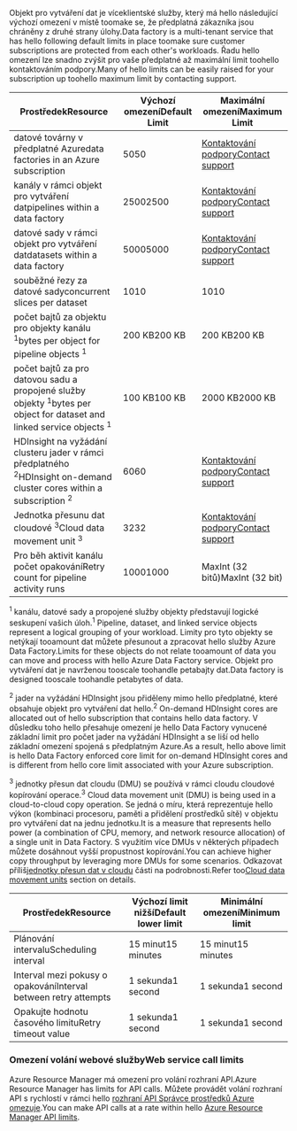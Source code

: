 <span data-ttu-id="2a1da-101">Objekt pro vytváření dat je víceklientské služby, který má hello následující výchozí omezení v místě toomake se, že předplatná zákazníka jsou chráněny z druhé strany úlohy.</span><span class="sxs-lookup"><span data-stu-id="2a1da-101">Data factory is a multi-tenant service that has hello following default limits in place toomake sure customer subscriptions are protected from each other's workloads.</span></span> <span data-ttu-id="2a1da-102">Řadu hello omezení lze snadno zvýšit pro vaše předplatné až maximální limit toohello kontaktováním podpory.</span><span class="sxs-lookup"><span data-stu-id="2a1da-102">Many of hello limits can be easily raised for your subscription up toohello maximum limit by contacting support.</span></span>

| <span data-ttu-id="2a1da-103">**Prostředek**</span><span class="sxs-lookup"><span data-stu-id="2a1da-103">**Resource**</span></span> | <span data-ttu-id="2a1da-104">**Výchozí omezení**</span><span class="sxs-lookup"><span data-stu-id="2a1da-104">**Default Limit**</span></span> | <span data-ttu-id="2a1da-105">**Maximální omezení**</span><span class="sxs-lookup"><span data-stu-id="2a1da-105">**Maximum Limit**</span></span> |
| --- | --- | --- |
| <span data-ttu-id="2a1da-106">datové továrny v předplatné Azure</span><span class="sxs-lookup"><span data-stu-id="2a1da-106">data factories in an Azure subscription</span></span> |<span data-ttu-id="2a1da-107">50</span><span class="sxs-lookup"><span data-stu-id="2a1da-107">50</span></span> |[<span data-ttu-id="2a1da-108">Kontaktování podpory</span><span class="sxs-lookup"><span data-stu-id="2a1da-108">Contact support</span></span>](https://azure.microsoft.com/blog/2014/06/04/azure-limits-quotas-increase-requests/) |
| <span data-ttu-id="2a1da-109">kanály v rámci objekt pro vytváření dat</span><span class="sxs-lookup"><span data-stu-id="2a1da-109">pipelines within a data factory</span></span> |<span data-ttu-id="2a1da-110">2500</span><span class="sxs-lookup"><span data-stu-id="2a1da-110">2500</span></span> |[<span data-ttu-id="2a1da-111">Kontaktování podpory</span><span class="sxs-lookup"><span data-stu-id="2a1da-111">Contact support</span></span>](https://azure.microsoft.com/blog/2014/06/04/azure-limits-quotas-increase-requests/) |
| <span data-ttu-id="2a1da-112">datové sady v rámci objekt pro vytváření dat</span><span class="sxs-lookup"><span data-stu-id="2a1da-112">datasets within a data factory</span></span> |<span data-ttu-id="2a1da-113">5000</span><span class="sxs-lookup"><span data-stu-id="2a1da-113">5000</span></span> |[<span data-ttu-id="2a1da-114">Kontaktování podpory</span><span class="sxs-lookup"><span data-stu-id="2a1da-114">Contact support</span></span>](https://azure.microsoft.com/blog/2014/06/04/azure-limits-quotas-increase-requests/) |
| <span data-ttu-id="2a1da-115">souběžné řezy za datové sady</span><span class="sxs-lookup"><span data-stu-id="2a1da-115">concurrent slices per dataset</span></span> |<span data-ttu-id="2a1da-116">10</span><span class="sxs-lookup"><span data-stu-id="2a1da-116">10</span></span> |<span data-ttu-id="2a1da-117">10</span><span class="sxs-lookup"><span data-stu-id="2a1da-117">10</span></span> |
| <span data-ttu-id="2a1da-118">počet bajtů za objektu pro objekty kanálu <sup>1</sup></span><span class="sxs-lookup"><span data-stu-id="2a1da-118">bytes per object for pipeline objects <sup>1</sup></span></span> |<span data-ttu-id="2a1da-119">200 KB</span><span class="sxs-lookup"><span data-stu-id="2a1da-119">200 KB</span></span> |<span data-ttu-id="2a1da-120">200 KB</span><span class="sxs-lookup"><span data-stu-id="2a1da-120">200 KB</span></span> |
| <span data-ttu-id="2a1da-121">počet bajtů za pro datovou sadu a propojené služby objekty <sup>1</sup></span><span class="sxs-lookup"><span data-stu-id="2a1da-121">bytes per object for dataset and linked service objects <sup>1</sup></span></span> |<span data-ttu-id="2a1da-122">100 KB</span><span class="sxs-lookup"><span data-stu-id="2a1da-122">100 KB</span></span> |<span data-ttu-id="2a1da-123">2000 KB</span><span class="sxs-lookup"><span data-stu-id="2a1da-123">2000 KB</span></span> |
| <span data-ttu-id="2a1da-124">HDInsight na vyžádání clusteru jader v rámci předplatného <sup>2</sup></span><span class="sxs-lookup"><span data-stu-id="2a1da-124">HDInsight on-demand cluster cores within a subscription <sup>2</sup></span></span> |<span data-ttu-id="2a1da-125">60</span><span class="sxs-lookup"><span data-stu-id="2a1da-125">60</span></span> |[<span data-ttu-id="2a1da-126">Kontaktování podpory</span><span class="sxs-lookup"><span data-stu-id="2a1da-126">Contact support</span></span>](https://azure.microsoft.com/blog/2014/06/04/azure-limits-quotas-increase-requests/) |
| <span data-ttu-id="2a1da-127">Jednotka přesunu dat cloudové <sup>3</sup></span><span class="sxs-lookup"><span data-stu-id="2a1da-127">Cloud data movement unit <sup>3</sup></span></span> |<span data-ttu-id="2a1da-128">32</span><span class="sxs-lookup"><span data-stu-id="2a1da-128">32</span></span> |[<span data-ttu-id="2a1da-129">Kontaktování podpory</span><span class="sxs-lookup"><span data-stu-id="2a1da-129">Contact support</span></span>](https://azure.microsoft.com/blog/2014/06/04/azure-limits-quotas-increase-requests/) |
| <span data-ttu-id="2a1da-130">Pro běh aktivit kanálu počet opakování</span><span class="sxs-lookup"><span data-stu-id="2a1da-130">Retry count for pipeline activity runs</span></span> |<span data-ttu-id="2a1da-131">1000</span><span class="sxs-lookup"><span data-stu-id="2a1da-131">1000</span></span> |<span data-ttu-id="2a1da-132">MaxInt (32 bitů)</span><span class="sxs-lookup"><span data-stu-id="2a1da-132">MaxInt (32 bit)</span></span> |

<span data-ttu-id="2a1da-133"><sup>1</sup> kanálu, datové sady a propojené služby objekty představují logické seskupení vašich úloh.</span><span class="sxs-lookup"><span data-stu-id="2a1da-133"><sup>1</sup> Pipeline, dataset, and linked service objects represent a logical grouping of your workload.</span></span> <span data-ttu-id="2a1da-134">Limity pro tyto objekty se netýkají tooamount dat můžete přesunout a zpracovat hello služby Azure Data Factory.</span><span class="sxs-lookup"><span data-stu-id="2a1da-134">Limits for these objects do not relate tooamount of data you can move and process with hello Azure Data Factory service.</span></span> <span data-ttu-id="2a1da-135">Objekt pro vytváření dat je navrženou tooscale toohandle petabajty dat.</span><span class="sxs-lookup"><span data-stu-id="2a1da-135">Data factory is designed tooscale toohandle petabytes of data.</span></span>

<span data-ttu-id="2a1da-136"><sup>2</sup> jader na vyžádání HDInsight jsou přiděleny mimo hello předplatné, které obsahuje objekt pro vytváření dat hello.</span><span class="sxs-lookup"><span data-stu-id="2a1da-136"><sup>2</sup> On-demand HDInsight cores are allocated out of hello subscription that contains hello data factory.</span></span> <span data-ttu-id="2a1da-137">V důsledku toho hello přesahuje omezení je hello Data Factory vynucené základní limit pro počet jader na vyžádání HDInsight a se liší od hello základní omezení spojená s předplatným Azure.</span><span class="sxs-lookup"><span data-stu-id="2a1da-137">As a result, hello above limit is hello Data Factory enforced core limit for on-demand HDInsight cores and is different from hello core limit associated with your Azure subscription.</span></span>

<span data-ttu-id="2a1da-138"><sup>3</sup> jednotky přesun dat cloudu (DMU) se používá v rámci cloudu cloudové kopírování operace.</span><span class="sxs-lookup"><span data-stu-id="2a1da-138"><sup>3</sup> Cloud data movement unit (DMU) is being used in a cloud-to-cloud copy operation.</span></span> <span data-ttu-id="2a1da-139">Se jedná o míru, která reprezentuje hello výkon (kombinaci procesoru, paměti a přidělení prostředků sítě) v objektu pro vytváření dat na jednu jednotku.</span><span class="sxs-lookup"><span data-stu-id="2a1da-139">It is a measure that represents hello power (a combination of CPU, memory, and network resource allocation) of a single unit in Data Factory.</span></span> <span data-ttu-id="2a1da-140">S využitím více DMUs v některých případech můžete dosáhnout vyšší propustnost kopírování.</span><span class="sxs-lookup"><span data-stu-id="2a1da-140">You can achieve higher copy throughput by leveraging more DMUs for some scenarios.</span></span> <span data-ttu-id="2a1da-141">Odkazovat příliš[jednotky přesun dat v cloudu](../articles/data-factory/data-factory-copy-activity-performance.md#cloud-data-movement-units) části na podrobnosti.</span><span class="sxs-lookup"><span data-stu-id="2a1da-141">Refer too[Cloud data movement units](../articles/data-factory/data-factory-copy-activity-performance.md#cloud-data-movement-units) section on details.</span></span>

| <span data-ttu-id="2a1da-142">**Prostředek**</span><span class="sxs-lookup"><span data-stu-id="2a1da-142">**Resource**</span></span> | <span data-ttu-id="2a1da-143">**Výchozí limit nižší**</span><span class="sxs-lookup"><span data-stu-id="2a1da-143">**Default lower limit**</span></span> | <span data-ttu-id="2a1da-144">**Minimální omezení**</span><span class="sxs-lookup"><span data-stu-id="2a1da-144">**Minimum limit**</span></span> |
| --- | --- | --- |
| <span data-ttu-id="2a1da-145">Plánování intervalu</span><span class="sxs-lookup"><span data-stu-id="2a1da-145">Scheduling interval</span></span> |<span data-ttu-id="2a1da-146">15 minut</span><span class="sxs-lookup"><span data-stu-id="2a1da-146">15 minutes</span></span> |<span data-ttu-id="2a1da-147">15 minut</span><span class="sxs-lookup"><span data-stu-id="2a1da-147">15 minutes</span></span> |
| <span data-ttu-id="2a1da-148">Interval mezi pokusy o opakování</span><span class="sxs-lookup"><span data-stu-id="2a1da-148">Interval between retry attempts</span></span> |<span data-ttu-id="2a1da-149">1 sekunda</span><span class="sxs-lookup"><span data-stu-id="2a1da-149">1 second</span></span> |<span data-ttu-id="2a1da-150">1 sekunda</span><span class="sxs-lookup"><span data-stu-id="2a1da-150">1 second</span></span> |
| <span data-ttu-id="2a1da-151">Opakujte hodnotu časového limitu</span><span class="sxs-lookup"><span data-stu-id="2a1da-151">Retry timeout value</span></span> |<span data-ttu-id="2a1da-152">1 sekunda</span><span class="sxs-lookup"><span data-stu-id="2a1da-152">1 second</span></span> |<span data-ttu-id="2a1da-153">1 sekunda</span><span class="sxs-lookup"><span data-stu-id="2a1da-153">1 second</span></span> |

### <a name="web-service-call-limits"></a><span data-ttu-id="2a1da-154">Omezení volání webové služby</span><span class="sxs-lookup"><span data-stu-id="2a1da-154">Web service call limits</span></span>
<span data-ttu-id="2a1da-155">Azure Resource Manager má omezení pro volání rozhraní API.</span><span class="sxs-lookup"><span data-stu-id="2a1da-155">Azure Resource Manager has limits for API calls.</span></span> <span data-ttu-id="2a1da-156">Můžete provádět volání rozhraní API s rychlostí v rámci hello [rozhraní API Správce prostředků Azure omezuje](../articles/azure-subscription-service-limits.md#resource-group-limits).</span><span class="sxs-lookup"><span data-stu-id="2a1da-156">You can make API calls at a rate within hello [Azure Resource Manager API limits](../articles/azure-subscription-service-limits.md#resource-group-limits).</span></span>
